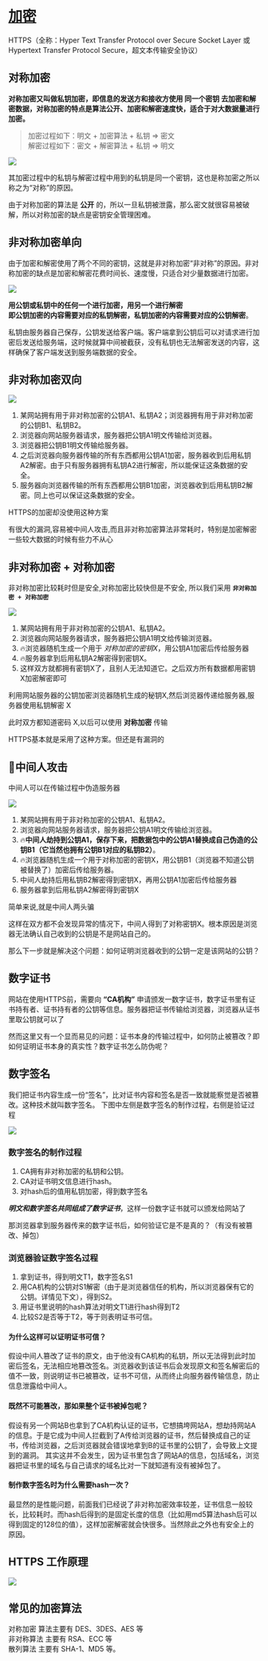 
# [加密](https://www.cnblogs.com/sxiszero/p/11133747.html)

HTTPS（全称：Hyper Text Transfer Protocol over Secure Socket Layer 或 Hypertext Transfer Protocol Secure，超文本传输安全协议）

## 对称加密
**对称加密又叫做私钥加密，即信息的发送方和接收方使用 同一个密钥 去加密和解密数据，对称加密的特点是算法公开、加密和解密速度快，适合于对大数据量进行加密。**

> 加密过程如下：明文 + 加密算法 + 私钥 => 密文  
> 解密过程如下：密文 + 解密算法 + 私钥 => 明文

<img src="@img/611089-20190704172932212-1865243822.png"/>


其加密过程中的私钥与解密过程中用到的私钥是同一个密钥，这也是称加密之所以称之为“对称”的原因。

由于对称加密的算法是 **公开** 的，所以一旦私钥被泄露，那么密文就很容易被破解，所以对称加密的缺点是密钥安全管理困难。

## 非对称加密单向

由于加密和解密使用了两个不同的密钥，这就是非对称加密“非对称”的原因。非对称加密的缺点是加密和解密花费时间长、速度慢，只适合对少量数据进行加密。

<img src="@img/611089-20190704172950412-1093634792.png"/>

**用公钥或私钥中的任何一个进行加密，用另一个进行解密    
即公钥加密的内容需要对应的私钥解密，私钥加密的内容需要对应的公钥解密**。

私钥由服务器自己保存，公钥发送给客户端。客户端拿到公钥后可以对请求进行加密后发送给服务端，这时候就算中间被截获，没有私钥也无法解密发送的内容，这样确保了客户端发送到服务端数据的安全。



## 非对称加密双向

<img src="@img/611089-20190704173037022-575825113.png"/>

1. 某网站拥有用于非对称加密的公钥A1、私钥A2；浏览器拥有用于非对称加密的公钥B1、私钥B2。
2. 浏览器向网站服务器请求，服务器把公钥A1明文传输给浏览器。
3. 浏览器把公钥B1明文传输给服务器。
4. 之后浏览器向服务器传输的所有东西都用公钥A1加密，服务器收到后用私钥A2解密。由于只有服务器拥有私钥A2进行解密，所以能保证这条数据的安全。
5. 服务器向浏览器传输的所有东西都用公钥B1加密，浏览器收到后用私钥B2解密。同上也可以保证这条数据的安全。  


HTTPS的加密却没使用这种方案
  
有很大的漏洞,容易被中间人攻击,而且非对称加密算法非常耗时，特别是加密解密一些较大数据的时候有些力不从心

## 非对称加密 + 对称加密
非对称加密比较耗时但是安全,对称加密比较快但是不安全, 所以我们采用 **`非对称加密 + 对称加密`**

<img src="@img/611089-20190704173049712-841772692.png"/>

1. 某网站拥有用于非对称加密的公钥A1、私钥A2。
2. 浏览器向网站服务器请求，服务器把公钥A1明文给传输浏览器。
3. 🔥浏览器随机生成一个用于 *对称加密的密钥X*，用公钥A1加密后传给服务器
4. 🔥服务器拿到后用私钥A2解密得到密钥X。
5. 这样双方就都拥有密钥X了，且别人无法知道它。之后双方所有数据都用密钥X加密解密即可

利用网站服务器的公钥加密浏览器随机生成的秘钥X,然后浏览器传递给服务器,服务器使用私钥解密 X

此时双方都知道密码 X,以后可以使用 **对称加密** 传输

HTTPS基本就是采用了这种方案。但还是有漏洞的

## 🚀中间人攻击
中间人可以在传输过程中伪造服务器

<img src="@img/611089-20190704173100652-22100951.png"/>

1. 某网站拥有用于非对称加密的公钥A1、私钥A2。
2. 浏览器向网站服务器请求，服务器把公钥A1明文传输给浏览器。
3. 🔥**中间人劫持到公钥A1，保存下来，把数据包中的公钥A1替换成自己伪造的公钥B1（它当然也拥有公钥B1对应的私钥B2）**。
4. 🔥浏览器随机生成一个用于对称加密的密钥X，用公钥B1（浏览器不知道公钥被替换了）加密后传给服务器。
5. 中间人劫持后用私钥B2解密得到密钥X，再用公钥A1加密后传给服务器
6. 服务器拿到后用私钥A2解密得到密钥X

简单来说,就是中间人两头骗

这样在双方都不会发现异常的情况下，中间人得到了对称密钥X。根本原因是浏览器无法确认自己收到的公钥是不是网站自己的。

那么下一步就是解决这个问题：如何证明浏览器收到的公钥一定是该网站的公钥？

## 数字证书

网站在使用HTTPS前，需要向 **“CA机构”** 申请颁发一数字证书，数字证书里有证书持有者、证书持有者的公钥等信息。服务器把证书传输给浏览器，浏览器从证书里取公钥就可以了

然而这里又有一个显而易见的问题：证书本身的传输过程中，如何防止被篡改？即如何证明证书本身的真实性？数字证书怎么防伪呢？

## 数字签名

我们把证书内容生成一份“签名”，比对证书内容和签名是否一致就能察觉是否被篡改。这种技术就叫数字签名。
下图中左侧是数字签名的制作过程，右侧是验证过程

<img src="@img/611089-20190704173241563-445049817.png"/>

### 数字签名的制作过程

1. CA拥有非对称加密的私钥和公钥。
2. CA对证书明文信息进行hash。
3. 对hash后的值用私钥加密，得到数字签名

***明文和数字签名共同组成了数字证书***，这样一份数字证书就可以颁发给网站了

那浏览器拿到服务器传来的数字证书后，如何验证它是不是真的？（有没有被篡改、掉包）

### 浏览器验证数字签名过程
1. 拿到证书，得到明文T1，数字签名S1
2. 用CA机构的公钥对S1解密（由于是浏览器信任的机构，所以浏览器保有它的公钥。详情见下文），得到S2。
3. 用证书里说明的hash算法对明文T1进行hash得到T2
4. 比较S2是否等于T2，等于则表明证书可信。

#### 为什么这样可以证明证书可信？
假设中间人篡改了证书的原文，由于他没有CA机构的私钥，所以无法得到此时加密后签名，无法相应地篡改签名。浏览器收到该证书后会发现原文和签名解密后的值不一致，则说明证书已被篡改，证书不可信，从而终止向服务器传输信息，防止信息泄露给中间人。

#### 既然不可能篡改，那如果整个证书被掉包呢？
假设有另一个网站B也拿到了CA机构认证的证书，它想搞垮网站A，想劫持网站A的信息。于是它成为中间人拦截到了A传给浏览器的证书，然后替换成自己的证书，传给浏览器，之后浏览器就会错误地拿到B的证书里的公钥了，会导致上文提到的漏洞。
其实这并不会发生，因为证书里包含了网站A的信息，包括域名，浏览器把证书里的域名与自己请求的域名比对一下就知道有没有被掉包了。

#### 制作数字签名时为什么需要hash一次？
最显然的是性能问题，前面我们已经说了非对称加密效率较差，证书信息一般较长，比较耗时。而hash后得到的是固定长度的信息（比如用md5算法hash后可以得到固定的128位的值），这样加密解密就会快很多。当然除此之外也有安全上的原因。


## HTTPS 工作原理

<img src="@img/611089-20190704173337291-1775767129.png"/>

## 常见的加密算法
对称加密 算法主要有 DES、3DES、AES 等  
非对称算法 主要有 RSA、ECC 等  
散列算法 主要有 SHA-1、MD5 等。  
